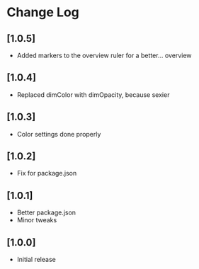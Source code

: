 # Change Log

## [1.0.5]

- Added markers to the overview ruler for a better... overview

## [1.0.4]

- Replaced dimColor with dimOpacity, because sexier

## [1.0.3]

- Color settings done properly

## [1.0.2]

- Fix for package.json

## [1.0.1]

- Better package.json
- Minor tweaks

## [1.0.0]

- Initial release
